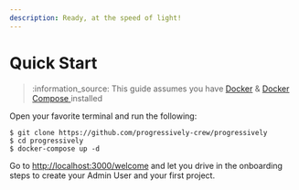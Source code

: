 ```yaml
---
description: Ready, at the speed of light!
---
```


# Quick Start

> :information\_source: This guide assumes you have [Docker](https://www.docker.com/) & [Docker Compose ](https://docs.docker.com/compose/)installed

Open your favorite terminal and run the following:

```shell
$ git clone https://github.com/progressively-crew/progressively
$ cd progressively
$ docker-compose up -d
```

Go to [http://localhost:3000/welcome](http://localhost:3000/welcome) and let you drive in the onboarding steps to create your Admin User and your first project.
